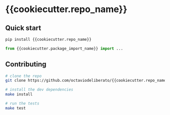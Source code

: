 # {{cookiecutter.repo_name}}

## Quick start

```bash
pip install {{cookiecutter.repo_name}}
```

```python
from {{cookiecutter.package_import_name}} import ...
```

## Contributing

```bash
# clone the repo
git clone https://github.com/octaviodeliberato/{{cookiecutter.repo_name}}.git

# install the dev dependencies
make install

# run the tests
make test
```
